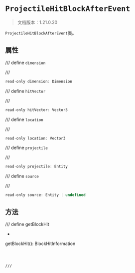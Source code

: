 # `ProjectileHitBlockAfterEvent`

> 文档版本：1.21.0.20

`ProjectileHitBlockAfterEvent`类。

## 属性

/// define
`dimension`


///

```js
read-only dimension: Dimension
```


/// define
`hitVector`


///

```js
read-only hitVector: Vector3
```


/// define
`location`


///

```js
read-only location: Vector3
```


/// define
`projectile`


///

```js
read-only projectile: Entity
```


/// define
`source`


///

```js
read-only source: Entity | undefined
```


## 方法

/// define
getBlockHit

- ```js
getBlockHit(): BlockHitInformation
```



///


